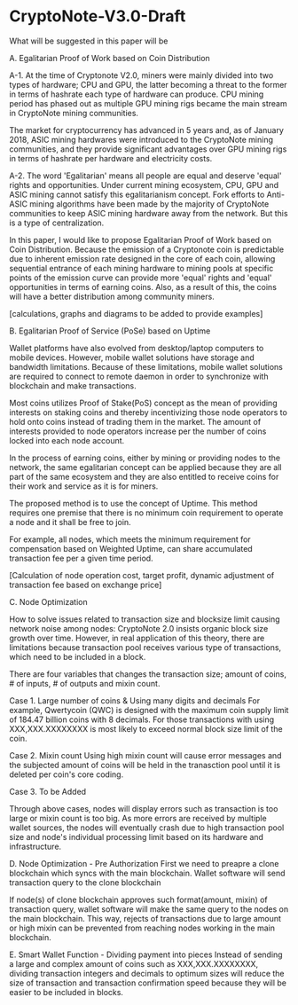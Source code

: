 # CryptoNote-V3.0-Draft

What will be suggested in this paper will be

A. Egalitarian Proof of Work based on Coin Distribution

A-1.
At the time of Cryptonote V2.0, miners were mainly divided into two types of hardware; CPU and GPU, the latter becoming a threat to the former in terms of hashrate each type of hardware can produce. CPU mining period has phased out as multiple GPU mining rigs became the main stream in CryptoNote mining communities. 

The market for cryptocurrency has advanced in 5 years and, as of January 2018, ASIC mining hardwares were introduced to the CryptoNote mining communities, and they provide significant advantages over GPU mining rigs in terms of hashrate per hardware and electricity costs.

A-2.
The word 'Egalitarian' means all people are equal and deserve 'equal' rights and opportunities. Under current mining ecosystem, CPU, GPU and ASIC mining cannot satisfy this egalitarianism concept. Fork efforts to Anti-ASIC mining algorithms have been made by the majority of CryptoNote communities to keep ASIC mining hardware away from the network. But this is a type of centralization.

In this paper, I would like to propose Egalitarian Proof of Work based on Coin Distribution. Because the emission of a Cryptonote coin is predictable due to inherent emission rate designed in the core of each coin, allowing sequential entrance of each mining hardware to mining pools at specific points of the emission curve can provide more 'equal' rights and 'equal' opportunities in terms of earning coins. Also, as a result of this, the coins will have a better distribution among community miners.

[calculations, graphs and diagrams to be added to provide examples]

B. Egalitarian Proof of Service (PoSe) based on Uptime

Wallet platforms have also evolved from desktop/laptop computers to mobile devices. However, mobile wallet solutions have storage and bandwidth limitations. Because of these limitations, mobile wallet solutions are required to connect to remote daemon in order to synchronize with blockchain and make transactions.

Most coins utilizes Proof of Stake(PoS) concept as the mean of providing interests on staking coins and thereby incentivizing those node operators to hold onto coins instead of trading them in the market. The amount of interests provided to node operators increase per the number of coins locked into each node account.

In the process of earning coins, either by mining or providing nodes to the network, the same egalitarian concept can be applied because they are all part of the same ecosystem and they are also entitled to receive coins for their work and service as it is for miners.

The proposed method is to use the concept of Uptime. This method requires one premise that there is no minimum coin requirement to operate a node and it shall be free to join. 

For example, all nodes, which meets the minimum requirement for compensation based on Weighted Uptime, can share accumulated transaction fee per a given time period.

[Calculation of node operation cost, target profit, dynamic adjustment of transaction fee based on exchange price]

C. Node Optimization

How to solve issues related to transaction size and blocksize limit causing network noise among nodes:
CryptoNote 2.0 insists organic block size growth over time. However, in real application of this theory, there are limitations because transaction pool receives various type of transactions, which need to be included in a block.

There are four variables that changes the transaction size; amount of coins, # of inputs, # of outputs and mixin count.

Case 1. Large number of coins & Using many digits and decimals
For example, Qwertycoin (QWC) is designed with the maximum coin supply limit of 184.47 billion coins with 8 decimals.
For those transactions with using XXX,XXX.XXXXXXXX is most likely to exceed normal block size limit of the coin.

Case 2. Mixin count
Using high mixin count will cause error messages and the subjected amount of coins will be held in the tranasction pool until it is deleted per coin's core coding.

Case 3. To be Added

Through above cases, nodes will display errors such as transaction is too large or mixin count is too big. As more errors are received by multiple wallet sources, the nodes will eventually crash due to high transaction pool size and node's individual processing limit based on its hardware and infrastructure.

D. Node Optimization - Pre Authorization
First we need to preapre a clone blockchain which syncs with the main blockchain. Wallet software will send transaction query to the clone blockchain

If node(s) of clone blockchain approves such format(amount, mixin) of transaction query, wallet software will make the same query to the nodes on the main blockchain. This way, rejects of transactions due to large amount or high mixin can be prevented from reaching nodes working in the main blockchain.

E. Smart Wallet Function - Dividing payment into pieces
Instead of sending a large and complex amount of coins such as XXX,XXX.XXXXXXXX, dividing transaction integers and decimals to optimum sizes will reduce the size of transaction and transaction confirmation speed because they will be easier to be included in blocks. 
